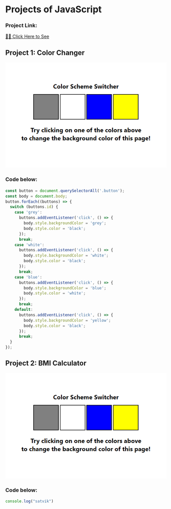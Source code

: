 # Projects of JavaScript

### Project Link: 
[🙋‍♂️ Click Here to See](https://stackblitz.com/edit/dom-project-chaiaurcode-lkcsgk?file=1-colorChanger%2Fchaiaurcode.js)

## Project 1: Color Changer
![Screenshot](project-first.png)

### Code below: 
```javascript
const button = document.querySelectorAll('.button');
const body = document.body;
button.forEach((buttons) => {
  switch (buttons.id) {
    case 'grey':
      buttons.addEventListener('click', () => {
        body.style.backgroundColor = 'grey';
        body.style.color = 'black';
      });
      break;
    case 'white':
      buttons.addEventListener('click', () => {
        body.style.backgroundColor = 'white';
        body.style.color = 'black';
      });
      break;
    case 'blue':
      buttons.addEventListener('click', () => {
        body.style.backgroundColor = 'blue';
        body.style.color = 'white';
      });
      break;
    default:
      buttons.addEventListener('click', () => {
        body.style.backgroundColor = 'yellow';
        body.style.color = 'black';
      });
      break;
  }
});
```

## Project 2: BMI Calculator
![Screenshot](project-first.png)

### Code below:
```javascript
console.log("satvik")
```